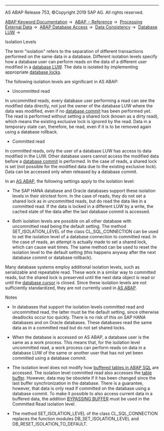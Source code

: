   

* * *

AS ABAP Release 753, ©Copyright 2019 SAP AG. All rights reserved.

[ABAP Keyword Documentation](https://help.sap.com/doc/abapdocu_753_index_htm/7.53/en-US/abenabap.htm) →  [ABAP − Reference](https://help.sap.com/doc/abapdocu_753_index_htm/7.53/en-US/abenabap_reference.htm) →  [Processing External Data](https://help.sap.com/doc/abapdocu_753_index_htm/7.53/en-US/abenabap_language_external_data.htm) →  [ABAP Database Access](https://help.sap.com/doc/abapdocu_753_index_htm/7.53/en-US/abenabap_sql.htm) →  [Data Consistency](https://help.sap.com/doc/abapdocu_753_index_htm/7.53/en-US/abentransaction.htm) →  [Database LUW](https://help.sap.com/doc/abapdocu_753_index_htm/7.53/en-US/abendb_transaction.htm) → 

Isolation Levels

The term "isolation" refers to the separation of different transactions performed on the same data in a database. Different isolation levels specify how a database user can perform reads on the data of a different user modified in a [database LUW](https://help.sap.com/doc/abapdocu_753_index_htm/7.53/en-US/abendatabase_luw_glosry.htm "Glossary Entry"). The data is isolated by implementing appropriate [database locks](https://help.sap.com/doc/abapdocu_753_index_htm/7.53/en-US/abendatabase_lock_glosry.htm "Glossary Entry").

The following isolation levels are significant in AS ABAP:

-   Uncommitted read

In uncommitted reads, every database user performing a read can see the modified data directly, not just the owner of the database LUW where the data was modified, even if no [database commit](https://help.sap.com/doc/abapdocu_753_index_htm/7.53/en-US/abendb_commit.htm) has been performed yet. The read is performed without setting a shared lock (known as a dirty read), which means the existing exclusive lock is ignored by the read. Data in a temporary state can, therefore, be read, even if it is to be removed again using a database rollback.

-   Committed read

In committed reads, only the user of a database LUW has access to data modified in the LUW. Other database users cannot access the modified data before a [database commit](https://help.sap.com/doc/abapdocu_753_index_htm/7.53/en-US/abendb_commit.htm) is performed. In the case of reads, a shared lock is set (not possible for the modified data due to the existing exclusive lock). Data can be accessed only when released by a database commit.

In an [AS ABAP](https://help.sap.com/doc/abapdocu_753_index_htm/7.53/en-US/abensap_nw_abap_glosry.htm "Glossary Entry"), the following settings apply to the isolation level:

-   The SAP HANA database and Oracle databases support these isolation levels in their strictest form. In the case of reads, they do not set a shared lock as in uncommitted reads, but do read the data like in a committed read. If the data is locked in a different LUW by a write, the cached state of the data after the last database commit is accessed.

-   Both isolation levels are possible on all other database with uncommitted read being the default setting. The method SET\_ISOLATION\_LEVEL of the class CL\_SQL\_CONNECTION can be used to set the isolation level of a database connection to committed read. In the case of reads, an attempt is actually made to set a shared lock, which can cause wait times. The same method can be used to reset the isolation level to the default setting (this happens anyway after the next database commit or database rollback).

Many database systems employ additional isolation levels, such as serializable and repeatable read. These work in a similar way to committed reads, but the shared lock is preserved until the next data object is read or until the [database cursor](https://help.sap.com/doc/abapdocu_753_index_htm/7.53/en-US/abendatabase_cursor_glosry.htm "Glossary Entry") is closed. Since these isolation levels are not sufficiently standardized, they are not currently used in [AS ABAP](https://help.sap.com/doc/abapdocu_753_index_htm/7.53/en-US/abensap_nw_abap_glosry.htm "Glossary Entry").

Notes

-   In databases that support the isolation levels committed read and uncommitted read, the latter must be the default setting, since otherwise deadlocks occur too quickly. There is no risk of this on SAP HANA databases and on Oracle databases. These databases read the same data as in a committed read but do not set shared locks.

-   When the database is accessed on AS ABAP, a database user is the same as a work process. This means that, for the isolation level uncommitted read, a work process can perform reads on data in a database LUW of the same or another user that has not yet been committed using a database commit.

-   The isolation level does not modify how [buffered tables in ABAP SQL](https://help.sap.com/doc/abapdocu_753_index_htm/7.53/en-US/abensap_puffering.htm) are accessed. The isolation level committed read also accesses the [table buffer](https://help.sap.com/doc/abapdocu_753_index_htm/7.53/en-US/abentable_buffer_glosry.htm "Glossary Entry"). However, data may be obsolete if it has been changed since the last buffer synchronization in the database. There is a guarantee, however, that data is only read if committed on the database using a database commit. To make it possible to also access current data in a buffered data, the addition [BYPASSING BUFFER](https://help.sap.com/doc/abapdocu_753_index_htm/7.53/en-US/abapselect_additions.htm) must be used in the Committed Read isolation level.

-   The method SET\_ISOLATION\_LEVEL of the class CL\_SQL\_CONNECTION replaces the function modules DB\_SET\_ISOLATION\_LEVEL and DB\_RESET\_ISOLATION\_TO\_DEFAULT.